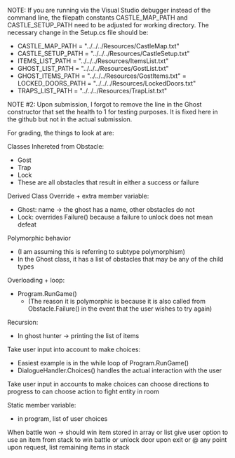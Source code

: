 NOTE: If you are running via the Visual Studio debugger instead of the command line, 
the filepath constants CASTLE_MAP_PATH and CASTLE_SETUP_PATH need to be adjusted 
for working directory. The necessary change in the Setup.cs file should be:

- CASTLE_MAP_PATH = "../../../Resources/CastleMap.txt"
- CASTLE_SETUP_PATH = "../../../Resources/CastleSetup.txt"
- ITEMS_LIST_PATH = "../../../Resources/ItemsList.txt"
- GHOST_LIST_PATH = "../../../Resources/GostList.txt"
- GHOST_ITEMS_PATH = "../../../Resources/GostItems.txt"
= LOCKED_DOORS_PATH = "../../../Resources/LockedDoors.txt"
- TRAPS_LIST_PATH = "../../../Resources/TrapList.txt"

NOTE #2: Upon submission, I forgot to remove the line in the Ghost constructor that set the health to 1 for testing purposes. It is fixed here in the github but not in the actual submission.

For grading, the things to look at are:

Classes Inhereted from Obstacle:
- Gost
- Trap
- Lock
- These are all obstacles that result in either a success or failure

Derived Class Override + extra member variable:
- Ghost: name -> the ghost has a name, other obstacles do not
- Lock: overrides Failure() because a failure to unlock does not mean defeat

Polymorphic behavior
- (I am assuming this is referring to subtype polymorphism)
- In the Ghost class, it has a list of obstacles that may be any of the child types

Overloading + loop:
- Program.RunGame()
	- (The reason it is polymorphic is because it is also called from Obstacle.Failure() in the event that the user wishes to try again)

Recursion:
- In ghost hunter -> printing the list of items

Take user input into account to make choices:
- Easiest example is in the while loop of Program.RunGame()
- DialogueHandler.Choices() handles the actual interaction with the user

Take user input in accounts to make choices 
	can choose directions to progress to
	can choose action to fight entity in room

Static member variable:
- in program, list of user choices


When battle won -> should win item stored in array or list
give user option to use an item from stack to win battle or unlock door
upon exit or @ any point upon request, list remaining items in stack